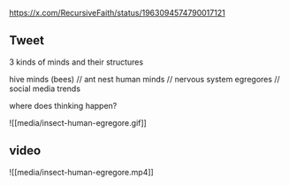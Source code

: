 https://x.com/RecursiveFaith/status/1963094574790017121
## Tweet

3 kinds of minds and their structures

hive minds (bees) // ant nest
human minds // nervous system
egregores // social media trends

where does thinking happen?

![[media/insect-human-egregore.gif]]

## video
![[media/insect-human-egregore.mp4]]